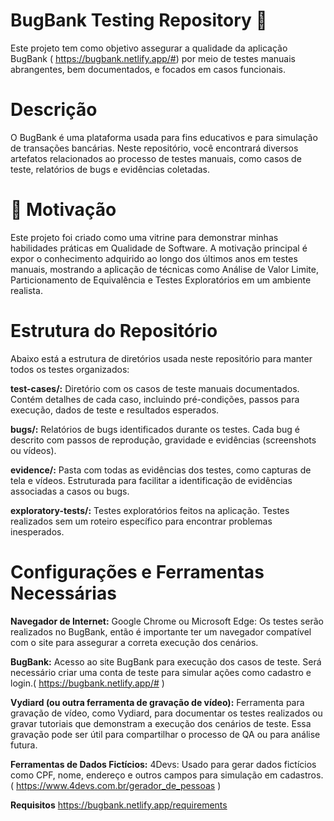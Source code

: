 # BugBank Testing Repository 🐞

Este projeto tem como objetivo assegurar a qualidade da aplicação BugBank ( https://bugbank.netlify.app/#) por meio de testes manuais abrangentes, bem documentados, e focados em casos funcionais.

# Descrição
O BugBank é uma plataforma usada para fins educativos e para simulação de transações bancárias. Neste repositório, você encontrará diversos artefatos relacionados ao processo de testes manuais, como casos de teste, relatórios de bugs e evidências coletadas.

# 🎯 Motivação
Este projeto foi criado como uma vitrine para demonstrar minhas habilidades práticas em Qualidade de Software. A motivação principal é expor o conhecimento adquirido ao longo dos últimos anos em testes manuais, mostrando a aplicação de técnicas como Análise de Valor Limite, Particionamento de Equivalência e Testes Exploratórios em um ambiente realista.

# Estrutura do Repositório
Abaixo está a estrutura de diretórios usada neste repositório para manter todos os testes organizados:

**test-cases/:** Diretório com os casos de teste manuais documentados.
Contém detalhes de cada caso, incluindo pré-condições, passos para execução, dados de teste e resultados esperados.

**bugs/:** Relatórios de bugs identificados durante os testes.
Cada bug é descrito com passos de reprodução, gravidade e evidências (screenshots ou vídeos).

**evidence/:** Pasta com todas as evidências dos testes, como capturas de tela e vídeos.
Estruturada para facilitar a identificação de evidências associadas a casos ou bugs.

**exploratory-tests/:** Testes exploratórios feitos na aplicação.
Testes realizados sem um roteiro específico para encontrar problemas inesperados.

# Configurações e Ferramentas Necessárias

**Navegador de Internet:**
Google Chrome ou Microsoft Edge: Os testes serão realizados no BugBank, então é importante ter um navegador compatível com o site para assegurar a correta execução dos cenários.

**BugBank:**
Acesso ao site BugBank para execução dos casos de teste. Será necessário criar uma conta de teste para simular ações como cadastro e login.( https://bugbank.netlify.app/# )

**Vydiard (ou outra ferramenta de gravação de vídeo):**
Ferramenta para gravação de vídeo, como Vydiard, para documentar os testes realizados ou gravar tutoriais que demonstram a execução dos cenários de teste. Essa gravação pode ser útil para compartilhar o processo de QA ou para análise futura.

**Ferramentas de Dados Fictícios:**
4Devs: Usado para gerar dados fictícios como CPF, nome, endereço e outros campos para simulação em cadastros. ( https://www.4devs.com.br/gerador_de_pessoas )

**Requisitos**
https://bugbank.netlify.app/requirements
